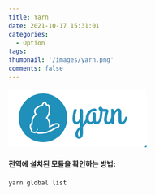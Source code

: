 ```yaml
---
title: Yarn
date: 2021-10-17 15:31:01
categories:
  - Option
tags:
thumbnail: '/images/yarn.png'
comments: false
---
```


![image](/images/yarn.png)

#### 전역에 설치된 모듈을 확인하는 방법:

```
yarn global list
```

